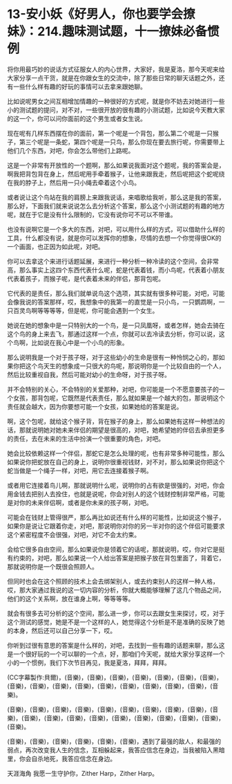 # 13-安小妖《好男人，你也要学会撩妹》：214.趣味测试题，十一撩妹必备惯例

将你用最巧妙的说话方式征服女人的内心世界，大家好，我是夏洛，那今天呢来给大家分享一点干货，就是在你跟女生的交流中，除了那些日常的聊天话题之外，还有一些什么样有趣的好玩的事情可以去拿来跟她聊。

比如说呢男女之间互相增加情趣的一种很好的方式呢，就是你不妨去对她进行一些小的测试题的提问，对不对，一些很开放的很有趣的小测试题，比如说今天教大家的这一个，你可以问你面前的这个男生或者女生说。

现在呢有几样东西摆在你的面前，第一个呢是一个背包，那么第二个呢是一只猴子，第三个呢是一条蛇，第四个呢是一只鸟，那么你现在要去旅行呢，你需要带上他们几个东西，对吧，你会怎么带他们上路呢。

这是一个非常有开放性的一个题啊，那么如果说我面对这个题呢，我的答案会是，啊我把背包背在身上，然后呢用手牵着猴子，让他来跟我走，然后呢把这个蛇呢绕在我的脖子上，然后用一只小绳去牵着这个小鸟。

或者说让这个鸟站在我的肩膀上来跟我说话，来唱歌给我听，那么这是我的答案，那么好，下面我们就来说说怎么去分析这个答案，那么这个小测试题的有趣的地方呢，就在于它是没有什么限制的，它没有说你可不可以不带谁。

也没有说啊它是一个多大的东西，对吧，可以用什么样的方式，可以借助什么样的工具，什么都没有说，就是你可以发挥你的想象，尽情的去想一个你觉得很OK的一个画面，也正因为如此呢，对吧。

你可以去拿这个来进行话题延展，来进行一种分析一种冷读的这个空间，会非常高，那么事实上这四个东西代表什么呢，蛇是代表着钱，而小鸟呢，代表着小朋友代表着孩子，而猴子呢，是代表着未来的伴侣，那背包呢。

它代表的是责任，那么我们就单说鸟这个选项，其实就有很多种可能，对吧，可能会像我说的答案那样，哎，我想象中的我第一的直觉是一只小鸟，一只鹦鹉啊，一只百灵鸟啊等等等等，但是呢，你可能会遇到一个女生。

她说在她的想象中是一只特别大的一个鸟，是一只凤凰呀，或者怎样，她会去骑在这个鸟的身上来去飞，那通过这样一个点，你就可以去冷读去分析，你可以说，这个鸟啊，比如说在我心中是一个小鸟的形象。

那么说明我是一个对于孩子呀，对于这些幼小的生命是很有一种怜悯之心的，那如果你把这个鸟天生的想象成一只很大的鸟呢，那说明你是一个比较自由的一个人，然后比较重视自我，然后可能对幼小的生命呀，对于孩子呀。

并不会特别的关心，不会特别的关爱那种，对吧，你可能是一个不愿意要孩子的一个女孩，那背包呢，它既然是代表责任，那么就如果是一个越大的包，那说明这个责任就会越大，因为你要想可能一个女孩，如果她给的答案是说。

啊，这个包呢，就给这个猴子背，背在猴子的身上，那么如果她有这样一种想法的话，那就说明她对她未来伴侣的期望是很高的，对吧，她希望她的伴侣去承担更多的责任，去在未来的生活中扮演一个很重要的角色，对吧。

她会比较依赖这样一个伴侣，那蛇它是怎么处理的呢，也有非常多种可能性，那么如果说你把蛇放在自己的身上，说明你很重视钱财，对不对，那么如果说你把这个蛇当做是一个绳子一样，对吧，用它去连接着猴子啊。

或者用它连接着鸟儿啊，那就说明什么呢，说明你的占有欲是很强的，对吧，你会用金钱去把别人去拴住，也就是说呢，你会对别人的这个钱财控制非常严格，可能是对你的未来伴侣啊，或者是你未来的孩子啊，对吧。

可能会在钱财上管得很严，那么再比如说还有什么样的可能性，比如说这个猴子，如果你是说让它跟着你走，对吧，那说明你对你的另一半对你的这个伴侣可能要求这个紧密程度不会很强，对吧，对它不会太约束。

会给它很多自由空间，那么如果说你是领着它的话呢，那就说明，哎，你对它是挺有约束的，对吧，那么如果说一个人给出答案是把猴子放在背包里面了，背着它，那就说明你是一个既很会照顾人。

但同时也会在这个照顾的技术上会去绑架别人，或去约束别人的这样一种人格，哎，那大家通过我说的这一切内容的分析，你就大概能够理解了这几个物品之间，他们的这个关系啊，放在谁身上啊，等等等等。

就会有很多去可分析的这个空间，那么进一步，你可以去跟女生来探讨，哎，对于这个测试的感觉，她是不是一个这样的人，她觉得这个分析是不是准确的反映了她的本身，然后还可以自己分享一下，哎。

你听到过很有意思的答案是什么样的，对吧，去找到一些有趣的话题来聊，那么这是一个很好玩的一个可以聊的一个点，好，那咱们今天呢，就给大家分享这样一个小的一个惯例，我们下次节目再见，我是夏洛，拜拜，拜拜。

(CC字幕製作:貝爾)，(音樂)，(音樂)，(音樂)，(音樂)，(音樂)，(音樂)，(音樂)，(音樂)，(音樂)，(音樂)，(音樂)，(音樂)，(音樂)，(音樂)，(音樂)，(音樂)，(音樂)。

(音樂)，(音樂)，(音樂)，(音樂)，(音樂)，(音樂)，(音樂)，(音樂)，(音樂)，(音樂)，(音樂)，(音樂)，(音樂)，(音樂)，(音樂)，(音樂)，(音樂)，(音樂)，(音樂)，(音樂)。

(音樂)，(音樂)，(音樂)，(音樂)，(音樂)，(音樂)，遇到了最强的敌人，和最强的弱点，再次改变我人生的信念，互相躲起来，我答应信念在身边，当我被陷入黑暗里，你会自杀地死，我答应信念在身边。

天涯海角 我愿一生守护你，Zither Harp，Zither Harp。